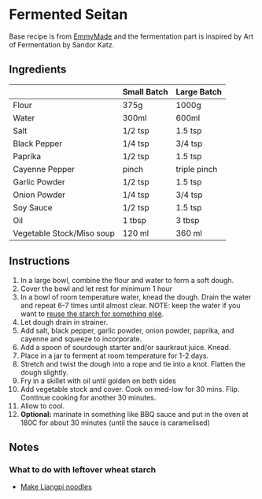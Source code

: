 # Fermented Seitan

Base recipe is from [EmmyMade](https://www.emmymade.com/how-to-make-chicken-from-flour-seitan-recipe/) and the fermentation part is inspired by Art of Fermentation by Sandor Katz.



## Ingredients

|                 | Small Batch | Large Batch  |
| --------------- | ----------- | ------------ |
| Flour           | 375g        | 1000g        |
| Water           | 300ml       | 600ml        |
| Salt            | 1/2 tsp     | 1.5 tsp      |
| Black Pepper    | 1/4 tsp     | 3/4 tsp      |
| Paprika         | 1/2 tsp     | 1.5 tsp      |
| Cayenne Pepper  | pinch       | triple pinch |
| Garlic Powder   | 1/2 tsp     | 1.5 tsp      |
| Onion Powder    | 1/4 tsp     | 3/4 tsp      |
| Soy Sauce       | 1/2 tsp     | 1.5 tsp      |
| Oil             | 1 tbsp      | 3 tbsp       |
| Vegetable Stock/Miso soup | 120 ml      | 360 ml       |



## Instructions

1. In a large bowl, combine the flour and water to form a soft dough.
2. Cover the bowl and let rest for minimum 1 hour
3. In a bowl of room temperature water, knead the dough. Drain the water and repeat 6-7 times until almost clear. NOTE: keep the water if you want to [reuse the starch for something else](#what-to-do-with-leftover-wheat-starch).
4. Let dough drain in strainer.
5. Add salt, black pepper, garlic powder, onion powder, paprika, and cayenne and squeeze to incorporate. 
6. Add a spoon of sourdough starter and/or saurkraut juice. Knead.
7. Place in a jar to ferment at room temperature for 1-2 days.
8. Stretch and twist the dough into a rope and tie into a knot. Flatten the dough slightly.
9. Fry in a skillet with oil until golden on both sides
10. Add vegetable stock and cover. Cook on med-low for 30 mins. Flip. Continue cooking for another 30 minutes.
11. Allow to cool.
12. **Optional:** marinate in something like BBQ sauce and put in the oven at 180C for about 30 minutes (until the sauce is caramelised)



## Notes

### What to do with leftover wheat starch

* [Make Liangpi noodles](https://thewoksoflife.com/liangpi-noodles/)